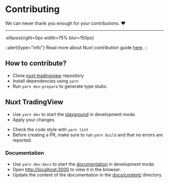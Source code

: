 # Contributing

We can never thank you enough for your contributions. ❤️

---

:ellipsis{right=0px width=75% blur=150px}

::alert{type="info"}
Read more about Nuxt contribution guide [here](https://nuxt.com/docs/community/contribution).
::

## How to contribute?

- Clone [nuxt-tradingview](https://github.com/volkanakkus/nuxt-tradingview) repository
- Install dependencies using `yarn`
- Run `yarn dev:prepare` to generate type stubs.

## Nuxt TradingView

- Use `yarn dev` to start the [playground](https://github.com/volkanakkus/nuxt-tradingview/tree/main/playground) in development mode.
- Apply your changes
<!-- - Add tests into the [test/](https://github.com/volkanakkus/nuxt-tradingview/tree/main/test) directory and run `yarn test` to make sure they pass. -->
- Check the code style with `yarn lint`
- Before creating a PR, make sure to run `yarn build` and that no errors are reported.

### Documentation

- Use `yarn dev:docs` to start the [documentation](https://github.com/volkanakkus/nuxt-tradingview/tree/main/docs) in development mode.
- Open [http://localhost:3000](http://localhost:3000) to view it in the browser.
- Update the content of the documentation in the [docs/content/](https://github.com/volkanakkus/nuxt-tradingview/tree/main/docs/content) directory.
